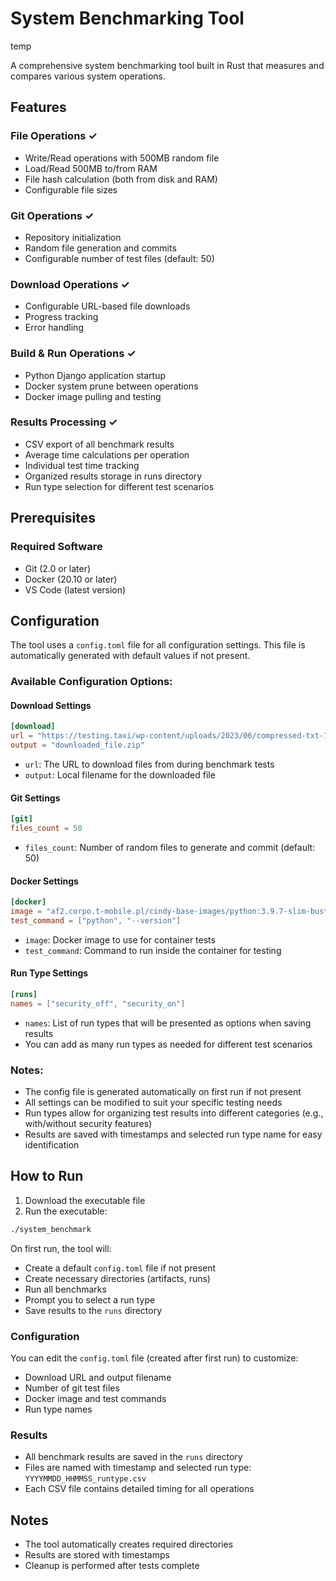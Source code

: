 # System Benchmarking Tool
temp

A comprehensive system benchmarking tool built in Rust that measures and compares various system operations.

## Features

### File Operations ✓
- Write/Read operations with 500MB random file
- Load/Read 500MB to/from RAM
- File hash calculation (both from disk and RAM)
- Configurable file sizes

### Git Operations ✓
- Repository initialization
- Random file generation and commits
- Configurable number of test files (default: 50)

### Download Operations ✓
- Configurable URL-based file downloads
- Progress tracking
- Error handling

### Build & Run Operations ✓
- Python Django application startup
- Docker system prune between operations
- Docker image pulling and testing

### Results Processing ✓
- CSV export of all benchmark results
- Average time calculations per operation
- Individual test time tracking
- Organized results storage in runs directory
- Run type selection for different test scenarios

## Prerequisites

### Required Software
- Git (2.0 or later)
- Docker (20.10 or later)
- VS Code (latest version)

## Configuration
The tool uses a `config.toml` file for all configuration settings. This file is automatically generated with default values if not present.

### Available Configuration Options:

#### Download Settings
```toml
[download]
url = "https://testing.taxi/wp-content/uploads/2023/06/compressed-txt-100M.zip"
output = "downloaded_file.zip"
```
- `url`: The URL to download files from during benchmark tests
- `output`: Local filename for the downloaded file

#### Git Settings
```toml
[git]
files_count = 50
```
- `files_count`: Number of random files to generate and commit (default: 50)

#### Docker Settings
```toml
[docker]
image = "af2.corpo.t-mobile.pl/cindy-base-images/python:3.9.7-slim-buster"
test_command = ["python", "--version"]
```
- `image`: Docker image to use for container tests
- `test_command`: Command to run inside the container for testing

#### Run Type Settings
```toml
[runs]
names = ["security_off", "security_on"]
```
- `names`: List of run types that will be presented as options when saving results
- You can add as many run types as needed for different test scenarios

### Notes:
- The config file is generated automatically on first run if not present
- All settings can be modified to suit your specific testing needs
- Run types allow for organizing test results into different categories (e.g., with/without security features)
- Results are saved with timestamps and selected run type name for easy identification

## How to Run

1. Download the executable file
2. Run the executable:
```bash
./system_benchmark
```

On first run, the tool will:
- Create a default `config.toml` file if not present
- Create necessary directories (artifacts, runs)
- Run all benchmarks
- Prompt you to select a run type
- Save results to the `runs` directory

### Configuration
You can edit the `config.toml` file (created after first run) to customize:
- Download URL and output filename
- Number of git test files
- Docker image and test commands
- Run type names

### Results
- All benchmark results are saved in the `runs` directory
- Files are named with timestamp and selected run type: `YYYYMMDD_HHMMSS_runtype.csv`
- Each CSV file contains detailed timing for all operations

## Notes
- The tool automatically creates required directories
- Results are stored with timestamps
- Cleanup is performed after tests complete
